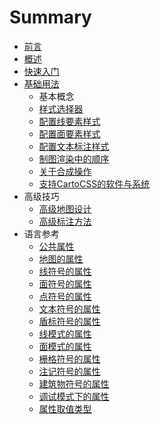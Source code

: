 # Summary

* [前言](README.md)
* [概述](src/introduction/intro.md)
* [快速入门](src/quickstart/quickstart.md)
* [基础用法](src/basics/basics.md)
   * 基本概念
   * [样式选择器](src/basics/selectors.md)
   * [配置线要素样式](src/basics/styling_lines.md)
   * [配置面要素样式](src/basics/styling_polygons.md)
   * [配置文本标注样式](src/basics/styling_labels.md)
   * [制图渲染中的顺序](src/basics/symbolizers_order.md)
   * [关于合成操作](src/basics/compositing_ref.md)
   * [支持CartoCSS的软件与系统](src/basics/softwares.md)
* 高级技巧
   * [高级地图设计](src/advanced/map_design.md)
   * [高级标注方法](src/advanced/adv-label-placement.md)
* 语言参考
   * [公共属性](src/lang-ref/public-attrs.md)
   * [地图的属性](src/lang-ref/map-attrs.md)
   * [线符号的属性](src/lang-ref/line-attrs.md)
   * [面符号的属性](src/lang-ref/polygon-attrs.md)
   * [点符号的属性](src/lang-ref/point-attrs.md)
   * [文本符号的属性](src/lang-ref/text-attrs.md)
   * [盾标符号的属性](src/lang-ref/shield-attrs.md)
   * [线模式的属性](src/lang-ref/line-pattern-attrs.md)
   * [面模式的属性](src/lang-ref/polygon-pattern-attrs.md)
   * [栅格符号的属性](src/lang-ref/raster-attrs.md)
   * [注记符号的属性](src/lang-ref/markers-attrs.md)
   * [建筑物符号的属性](src/lang-ref/building-attrs.md)
   * [调试模式下的属性](src/lang-ref/debug-attrs.md)
   * [属性取值类型](src/lang-ref/value-types.md)

